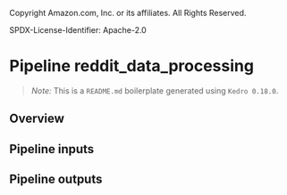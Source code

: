 Copyright Amazon.com, Inc. or its affiliates. All Rights Reserved.

SPDX-License-Identifier: Apache-2.0

# Pipeline reddit_data_processing

> *Note:* This is a `README.md` boilerplate generated using `Kedro 0.18.0`.

## Overview

<!---
Please describe your modular pipeline here.
-->

## Pipeline inputs

<!---
The list of pipeline inputs.
-->

## Pipeline outputs

<!---
The list of pipeline outputs.
-->
